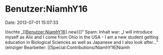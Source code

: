 Benutzer:NiamhY16
=================

Date: 2013-07-01 15:07:33

löschte
„\[\[[Benutzer:NiamhY16](http://www.yacy-websuche.de/wiki/index.php?title=Benutzer:NiamhY16&action=edit&redlink=1 "Benutzer:NiamhY16 (Seite nicht vorhanden)"){.new}\]\]"
Spam: Inhalt war: „I will introduce myself as Alix and I come from Ohio
in the USA - I am a new student getting education in Biological Sciences
as well as Japanese and I also look after..." (einziger Bearbeiter:
\[\[Special:Contributions/NiamhY16\|Niamh
